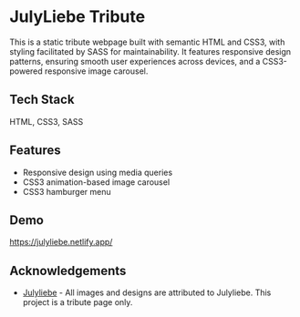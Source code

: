 
# JulyLiebe Tribute

This is a static tribute webpage built with semantic HTML and CSS3, with styling facilitated by SASS for maintainability. It features responsive design patterns, ensuring smooth user experiences across devices, and a CSS3-powered responsive image carousel.

## Tech Stack

HTML, CSS3, SASS


## Features

- Responsive design using media queries
- CSS3 animation-based image carousel
- CSS3 hamburger menu 
## Demo

https://julyliebe.netlify.app/


## Acknowledgements

 - [Julyliebe](https://julyliebe.com/) - All images and designs are attributed to Julyliebe. This project is a tribute page only.

